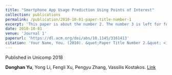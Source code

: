 ```yaml
---
title: "Smartphone App Usage Prediction Using Points of Interest"
collection: publications
permalink: /publication/2010-10-01-paper-title-number-1
excerpt: 'This paper is about the number 2. The number 3 is left for future work.'
date: 2010-10-01
venue: 'Journal 1'
paperurl: 'https://dl.acm.org/doi/abs/10.1145/3161413'
citation: 'Your Name, You. (2010). &quot;Paper Title Number 2.&quot; <i>Journal 1</i>. 1(2).'
---
```

Published in Unicomp 2018

**Donghan Yu**, Yong Li, Fengli Xu, Pengyu Zhang, Vassilis Kostakos. [Link](https://dl.acm.org/doi/abs/10.1145/3161413)
